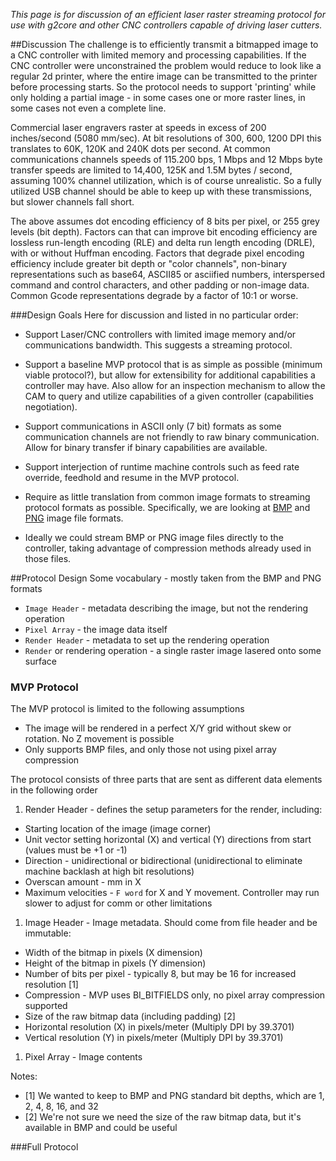 _This page is for discussion of an efficient laser raster streaming protocol for use with g2core and other CNC controllers capable of driving laser cutters._

##Discussion
The challenge is to efficiently transmit a bitmapped image to a CNC controller with limited memory and processing capabilities. If the CNC controller were unconstrained the problem would reduce to look like a regular 2d printer, where the entire image can be transmitted to the printer before processing starts. So the protocol needs to support 'printing' while only holding a partial image - in some cases one or more raster lines, in some cases not even a complete line. 

Commercial laser engravers raster at speeds in excess of 200 inches/second (5080 mm/sec). At bit resolutions of 300, 600, 1200 DPI this translates to 60K, 120K and 240K dots per second. At common communications channels speeds of 115.200 bps, 1 Mbps and 12 Mbps byte transfer speeds are limited to 14,400, 125K and 1.5M bytes / second, assuming 100% channel utilization, which is of course unrealistic. So a fully utilized USB channel should be able to keep up with these transmissions, but slower channels fall short.

The above assumes dot encoding efficiency of 8 bits per pixel, or 255 grey levels (bit depth). Factors can that can improve bit encoding efficiency are lossless run-length encoding (RLE) and delta run length encoding (DRLE), with or without Huffman encoding. Factors that degrade pixel encoding efficiency include greater bit depth or "color channels", non-binary representations such as base64, ASCII85 or asciified numbers, interspersed command and control characters, and other padding or non-image data. Common Gcode representations degrade by a factor of 10:1 or worse. 

###Design Goals
Here for discussion and listed in no particular order:

- Support Laser/CNC controllers with limited image memory and/or communications bandwidth. This suggests a streaming protocol.

- Support a baseline MVP protocol that is as simple as possible (minimum viable protocol?), but allow for extensibility for additional capabilities a controller may have. Also allow for an inspection mechanism to allow the CAM to query and utilize capabilities of a given controller (capabilities negotiation).

- Support communications in ASCII only (7 bit) formats as some communication channels are not friendly to raw binary communication. Allow for binary transfer if binary capabilities are available.

- Support interjection of runtime machine controls such as feed rate override, feedhold and resume in the MVP protocol.

- Require as little translation from common image formats to streaming protocol formats as possible. Specifically, we are looking at [BMP](https://en.wikipedia.org/wiki/BMP_file_format) and [PNG](https://en.wikipedia.org/wiki/Portable_Network_Graphics) image file formats.

- Ideally we could stream BMP or PNG image files directly to the controller, taking advantage of compression methods already used in those files.

##Protocol Design
Some vocabulary - mostly taken from the BMP and PNG formats

- `Image Header` - metadata describing the image, but not the rendering operation
- `Pixel Array` - the image data itself
- `Render Header` - metadata to set up the rendering operation
- `Render` or rendering operation - a single raster image lasered onto some surface

### MVP Protocol
The MVP protocol is limited to the following assumptions

- The image will be rendered in a perfect X/Y grid without skew or rotation. No Z movement is possible
- Only supports BMP files, and only those not using pixel array compression

The protocol consists of three parts that are sent as different data elements in the following order

1. Render Header - defines the setup parameters for the render, including:
  - Starting location of the image (image corner)
  - Unit vector setting horizontal (X) and vertical (Y) directions from start (values must be +1 or -1)
  - Direction - unidirectional or bidirectional (unidirectional to eliminate machine backlash at high bit resolutions)
  - Overscan amount - mm in X
  - Maximum velocities - `F word` for X and Y movement. Controller may run slower to adjust for comm or other limitations 

1. Image Header - Image metadata. Should come from file header and be immutable:
  - Width of the bitmap in pixels (X dimension)
  - Height of the bitmap in pixels (Y dimension)
  - Number of bits per pixel - typically 8, but may be 16 for increased resolution [1]
  - Compression - MVP uses BI_BITFIELDS only, no pixel array compression supported 
  - Size of the raw bitmap data (including padding) [2]
  - Horizontal resolution (X) in pixels/meter (Multiply DPI by 39.3701)
  - Vertical resolution (Y) in pixels/meter (Multiply DPI by 39.3701)

1. Pixel Array - Image contents


Notes:

- [1] We wanted to keep to BMP and PNG standard bit depths, which are 1, 2, 4, 8, 16, and 32 
- [2] We're not sure we need the size of the raw bitmap data, but it's available in BMP and could be useful
 

###Full Protocol

